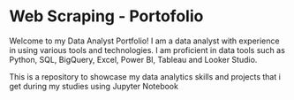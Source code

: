 # Web Scraping - Portofolio

Welcome to my Data Analyst Portfolio! I am a data analyst with experience in using various tools and technologies. I am proficient in data tools such as Python, SQL, BigQuery, Excel, Power BI, Tableau and Looker Studio.

This is a repository to showcase my data analytics skills and projects that i get during my studies using Jupyter Notebook
